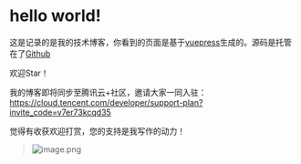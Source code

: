 # hello world!

这是记录的是我的技术博客，你看到的页面是基于[vuepress](https://v1.vuepress.vuejs.org/zh/)生成的。源码是托管在了[Github](https://github.com/mafeifan/vue-press)

[^_^]: #(有些内容也会同步更新到[掘金](https://juejin.im/user/59b9ce1a5188256c6c3e15b9)，[简书](https://www.jianshu.com/u/95c95b65f516)等平台)


欢迎Star！

我的博客即将同步至腾讯云+社区，邀请大家一同入驻：https://cloud.tencent.com/developer/support-plan?invite_code=v7er73kcqd35

觉得有收获欢迎打赏，您的支持是我写作的动力！

> ![image.png](https://hexo-blog.pek3b.qingstor.com/images/alipay-dashang.png)

